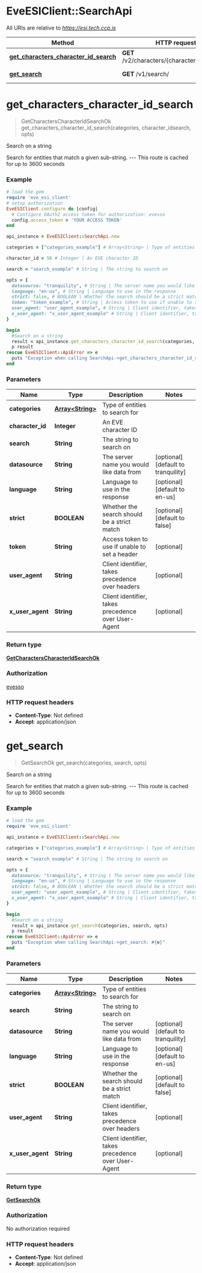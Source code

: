 # EveESIClient::SearchApi

All URIs are relative to *https://esi.tech.ccp.is*

Method | HTTP request | Description
------------- | ------------- | -------------
[**get_characters_character_id_search**](SearchApi.md#get_characters_character_id_search) | **GET** /v2/characters/{character_id}/search/ | Search on a string
[**get_search**](SearchApi.md#get_search) | **GET** /v1/search/ | Search on a string


# **get_characters_character_id_search**
> GetCharactersCharacterIdSearchOk get_characters_character_id_search(categories, character_idsearch, opts)

Search on a string

Search for entities that match a given sub-string.  ---  This route is cached for up to 3600 seconds

### Example
```ruby
# load the gem
require 'eve_esi_client'
# setup authorization
EveESIClient.configure do |config|
  # Configure OAuth2 access token for authorization: evesso
  config.access_token = 'YOUR ACCESS TOKEN'
end

api_instance = EveESIClient::SearchApi.new

categories = ["categories_example"] # Array<String> | Type of entities to search for

character_id = 56 # Integer | An EVE character ID

search = "search_example" # String | The string to search on

opts = { 
  datasource: "tranquility", # String | The server name you would like data from
  language: "en-us", # String | Language to use in the response
  strict: false, # BOOLEAN | Whether the search should be a strict match
  token: "token_example", # String | Access token to use if unable to set a header
  user_agent: "user_agent_example", # String | Client identifier, takes precedence over headers
  x_user_agent: "x_user_agent_example" # String | Client identifier, takes precedence over User-Agent
}

begin
  #Search on a string
  result = api_instance.get_characters_character_id_search(categories, character_idsearch, opts)
  p result
rescue EveESIClient::ApiError => e
  puts "Exception when calling SearchApi->get_characters_character_id_search: #{e}"
end
```

### Parameters

Name | Type | Description  | Notes
------------- | ------------- | ------------- | -------------
 **categories** | [**Array&lt;String&gt;**](String.md)| Type of entities to search for | 
 **character_id** | **Integer**| An EVE character ID | 
 **search** | **String**| The string to search on | 
 **datasource** | **String**| The server name you would like data from | [optional] [default to tranquility]
 **language** | **String**| Language to use in the response | [optional] [default to en-us]
 **strict** | **BOOLEAN**| Whether the search should be a strict match | [optional] [default to false]
 **token** | **String**| Access token to use if unable to set a header | [optional] 
 **user_agent** | **String**| Client identifier, takes precedence over headers | [optional] 
 **x_user_agent** | **String**| Client identifier, takes precedence over User-Agent | [optional] 

### Return type

[**GetCharactersCharacterIdSearchOk**](GetCharactersCharacterIdSearchOk.md)

### Authorization

[evesso](../README.md#evesso)

### HTTP request headers

 - **Content-Type**: Not defined
 - **Accept**: application/json



# **get_search**
> GetSearchOk get_search(categories, search, opts)

Search on a string

Search for entities that match a given sub-string.  ---  This route is cached for up to 3600 seconds

### Example
```ruby
# load the gem
require 'eve_esi_client'

api_instance = EveESIClient::SearchApi.new

categories = ["categories_example"] # Array<String> | Type of entities to search for

search = "search_example" # String | The string to search on

opts = { 
  datasource: "tranquility", # String | The server name you would like data from
  language: "en-us", # String | Language to use in the response
  strict: false, # BOOLEAN | Whether the search should be a strict match
  user_agent: "user_agent_example", # String | Client identifier, takes precedence over headers
  x_user_agent: "x_user_agent_example" # String | Client identifier, takes precedence over User-Agent
}

begin
  #Search on a string
  result = api_instance.get_search(categories, search, opts)
  p result
rescue EveESIClient::ApiError => e
  puts "Exception when calling SearchApi->get_search: #{e}"
end
```

### Parameters

Name | Type | Description  | Notes
------------- | ------------- | ------------- | -------------
 **categories** | [**Array&lt;String&gt;**](String.md)| Type of entities to search for | 
 **search** | **String**| The string to search on | 
 **datasource** | **String**| The server name you would like data from | [optional] [default to tranquility]
 **language** | **String**| Language to use in the response | [optional] [default to en-us]
 **strict** | **BOOLEAN**| Whether the search should be a strict match | [optional] [default to false]
 **user_agent** | **String**| Client identifier, takes precedence over headers | [optional] 
 **x_user_agent** | **String**| Client identifier, takes precedence over User-Agent | [optional] 

### Return type

[**GetSearchOk**](GetSearchOk.md)

### Authorization

No authorization required

### HTTP request headers

 - **Content-Type**: Not defined
 - **Accept**: application/json




